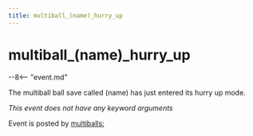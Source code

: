 ```yaml
---
title: multiball_(name)_hurry_up
---
```


# multiball_(name)_hurry_up


--8<-- "event.md"

The multiball ball save called (name) has just entered its hurry up
mode.

*This event does not have any keyword arguments*

Event is posted by [multiballs:](../config/multiballs.md)
